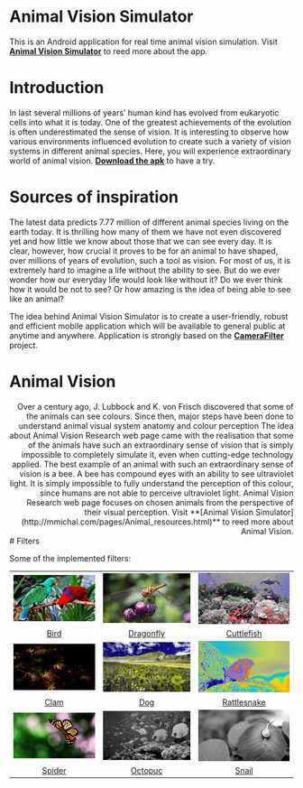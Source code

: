 Animal Vision Simulator
==============

This is an Android application for real time animal vision simulation.
Visit **[Animal Vision Simulator](http://mmichal.com/pages/Animal_Vision_Simulator.html)** to reed more about the app.

# Introduction

In last several millions of years’ human kind has evolved from eukaryotic cells into what it is today. One of the greatest achievements of the evolution is often underestimated the sense of vision. It is interesting to observe how various environments influenced evolution to create such a variety of vision systems in different animal species. Here, you will experience extraordinary world of animal vision. **[Download the apk](https://github.com/mmichal9/Animal_Vision_Simulator/tree/master/apk/Animal_Vision_Simulator.apk)** to have a try.

# Sources of inspiration

The latest data predicts 7.77 million of different animal species living on the earth today. It is thrilling how many of them we have not even discovered yet and how little we know about those that we can see every day. It is clear, however, how crucial it proves to be for an animal to have shaped, over millions of years of evolution, such a tool as vision. For most of us, it is extremely hard to imagine a life without the ability to see. But do we ever wonder how our everyday life would look like without it? Do we ever think how it would be not to see? Or how amazing is the idea of being able to see like an animal? 

The idea behind Animal Vision Simulator is to create a user-friendly, robust and efficient mobile application which will be available to general public at anytime and anywhere. 
Application is strongly based on the **[CameraFilter](https://github.com/nekocode/CameraFilter)** project. 

# Animal Vision
<div style="text-align: right">
Over a century ago, J. Lubbock and K. von Frisch discovered that some of the animals can see colours. Since then, major steps have been done to understand animal visual system anatomy and colour perception 
The idea about Animal Vision Research web page came with the realisation that some of the animals have such an extraordinary sense of vision that is simply impossible to completely simulate it, even when cutting-edge technology applied. The best example of an animal with such an extraordinary sense of vision is a bee. A bee has compound eyes with an ability to see ultraviolet light. It is simply impossible to fully understand the perception of this colour, since humans are not able to perceive ultraviolet light. Animal Vision Research web page focuses on chosen animals from the perspective of their visual perception.
Visit **[Animal Vision Simulator](http://mmichal.com/pages/Animal_resources.html)** to reed more about Animal Vision.
</div>
# Filters

Some of the implemented filters:

|  |  |  |
|:-:|:-:|:-:|
| ![a](art/Bird_2.png) | ![a](art/Dragonfly_2.png) | ![a](art/Cuttlefish_2.png) |
| [Bird](https://www.shadertoy.com/) | [Dragonfly](https://www.shadertoy.com/) | [Cuttlefish](https://www.shadertoy.com/) |
| ![a](art/Clam_2.png) | ![a](art/Dog_2.png) | ![a](art/Rattlesnake_2.png) | 
| [Clam](https://www.shadertoy.com/) | [Dog](https://www.shadertoy.com/) | [Rattlesnake](https://www.shadertoy.com/) |
|![a](art/Spider_2.png) |![a](art/Octopuc_2.gif) |![a](art/Snail_2.png) |
|[Spider](https://www.shadertoy.com/) | [Octopuc](https://www.shadertoy.com/) | [Snail](https://www.shadertoy.com/) |

